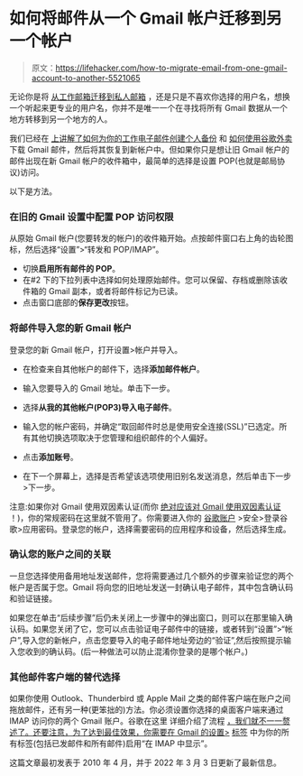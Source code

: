 # 如何将邮件从一个 Gmail 帐户迁移到另一个帐户

> 原文：<https://lifehacker.com/how-to-migrate-email-from-one-gmail-account-to-another-5521065>

无论你是将 [从工作邮箱迁移到私人邮箱](https://lifehacker.com/how-can-i-save-all-my-emails-for-a-personal-backup-5990556) ，还是只是不喜欢你选择的用户名，想换一个听起来更专业的用户名，你并不是唯一一个在寻找将所有 Gmail 数据从一个地方转移到另一个地方的人。



我们已经在 [上讲解了如何为你的工作电子邮件创建个人备份](https://lifehacker.com/how-can-i-save-all-my-emails-for-a-personal-backup-5990556) 和 [如何使用谷歌外卖](https://lifehacker.com/how-to-back-up-your-gmail-and-view-mbox-files-1827660389) 下载 Gmail 邮件，然后将其恢复到新帐户中。但如果你只是想让旧 Gmail 帐户的邮件出现在新 Gmail 帐户的收件箱中，最简单的选择是设置 POP(也就是邮局协议)访问。

以下是方法。

### **在旧的 Gmail 设置中配置 POP 访问权限**

从原始 Gmail 帐户(您要转发的帐户)的收件箱开始。点按邮件窗口右上角的齿轮图标，然后选择“设置”>“转发和 POP/IMAP”。

*   切换**启用所有邮件的 POP**。
*   在#2 下的下拉列表中选择如何处理原始邮件。您可以保留、存档或删除该收件箱的 Gmail 副本，或者将邮件标记为已读。
*   点击窗口底部的**保存更改**按钮。

### **将邮件导入您的新 Gmail 帐户**

登录您的新 Gmail 帐户，打开设置>帐户并导入。

*   在检查来自其他帐户的邮件下，选择**添加邮件帐户**。
*   输入您要导入的 Gmail 地址。单击下一步。
*   选择**从我的其他帐户(POP3)导入电子邮件**。

*   输入您的帐户密码，并确定“取回邮件时总是使用安全连接(SSL)”已选定。所有其他切换选项取决于您管理和组织邮件的个人偏好。
*   点击**添加账号**。
*   在下一个屏幕上，选择是否希望该选项使用旧别名发送消息，然后单击下一步>下一步。

注意:如果你对 Gmail 使用双因素认证(而你 [绝对应该对 Gmail 使用双因素认证](https://lifehacker.com/no-one-knows-about-two-factor-authentication-and-privat-1838913065) ！)，你的常规密码在这里就不管用了。你需要进入你的 [谷歌账户](https://myaccount.google.com/) >安全>登录谷歌>应用密码。登录您的帐户，选择需要密码的应用程序和设备，然后选择生成。

### **确认您的账户之间的关联**

一旦您选择使用备用地址发送邮件，您将需要通过几个额外的步骤来验证您的两个帐户是否属于您。Gmail 将向您的旧地址发送一封确认电子邮件，其中包含确认码和验证链接。

如果您在单击“后续步骤”后仍未关闭上一步骤中的弹出窗口，则可以在那里输入确认码。如果您关闭了它，您可以点击验证电子邮件中的链接，或者转到“设置”>“帐户”,导入您的新帐户，点击您要导入的电子邮件地址旁边的“验证”,然后按照提示输入您收到的确认码。(后一种做法可以防止混淆你登录的是哪个帐户。)

### **其他邮件客户端的替代选择**

如果你使用 Outlook、Thunderbird 或 Apple Mail 之类的邮件客户端在账户之间拖放邮件，还有另一种(更笨拙的)方法。你必须设置你选择的桌面客户端来通过 IMAP 访问你的两个 Gmail 账户。谷歌在这里 详细介绍了流程 [，我们就不一一赘述了。还要注意，为了达到最佳效果，你需要在 Gmail 的设置>](http://mail.google.com/support/bin/answer.py?answer=75726) [标签](https://mail.google.com/mail/#settings/labels) 中为你的所有标签(包括已发邮件和所有邮件)启用“在 IMAP 中显示”。

这篇文章最初发表于 2010 年 4 月，并于 2022 年 3 月 3 日更新了最新信息。